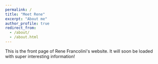 ```yaml
---
permalink: /
title: "Meet Rene"
excerpt: "About me"
author_profile: true
redirect_from: 
  - /about/
  - /about.html
---
```


This is the front page of Rene Francolini's website. It will soon be loaded with super interesting information!